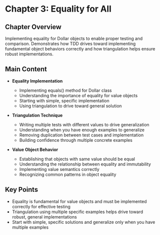 # Chapter 3: Equality for All

## Chapter Overview
Implementing equality for Dollar objects to enable proper testing and comparison. Demonstrates how TDD drives toward implementing fundamental object behaviors correctly and how triangulation helps ensure robust implementations.

## Main Content
- **Equality Implementation**
  - Implementing equals() method for Dollar class
  - Understanding the importance of equality for value objects
  - Starting with simple, specific implementation
  - Using triangulation to drive toward general solution

- **Triangulation Technique**
  - Writing multiple tests with different values to drive generalization
  - Understanding when you have enough examples to generalize
  - Removing duplication between test cases and implementation
  - Building confidence through multiple concrete examples

- **Value Object Behavior**
  - Establishing that objects with same value should be equal
  - Understanding the relationship between equality and immutability
  - Implementing value semantics correctly
  - Recognizing common patterns in object equality

## Key Points
- Equality is fundamental for value objects and must be implemented correctly for effective testing
- Triangulation using multiple specific examples helps drive toward robust, general implementations
- Start with simple, specific solutions and generalize only when you have multiple examples